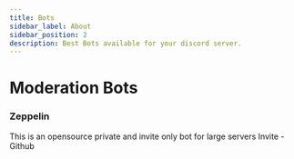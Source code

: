 ```yaml
---
title: Bots
sidebar_label: About
sidebar_position: 2
description: Best Bots available for your discord server.
---
```


# Moderation Bots

### Zeppelin 
This is an opensource private and invite only bot for large servers
Invite - Github
